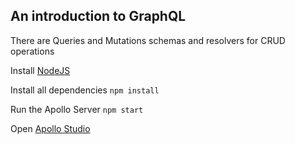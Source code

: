 ## An introduction to GraphQL

There are Queries and Mutations schemas and resolvers for CRUD operations

Install [NodeJS](https://nodejs.org/en/download/)

Install all dependencies `npm install`

Run the Apollo Server `npm start`

Open [Apollo Studio](https://studio.apollographql.com/sandbox/explorer)